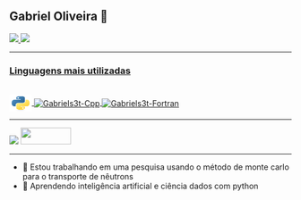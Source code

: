 ## Gabriel Oliveira 👋

<div>
  <a href="https://github.com/rafaballerini">
  <img height="180em" src="https://github-readme-stats.vercel.app/api?username=gabriels3t&show_icons=true&theme=dark&include_all_commits=true&count_private=true"/>
  <img height="180em" src="https://github-readme-stats.vercel.app/api/top-langs/?username=gabriels3t&layout=compact&langs_count=7&theme=dark"/>
</div>
  <hr>
<div style="display: inline_block">
  <h3>Linguagens mais utilizadas </h3><br>
  <img align="center" alt="Gabriels3t-Python" height="30" width="40" src="https://raw.githubusercontent.com/devicons/devicon/master/icons/python/python-original.svg">
  <img align="center" alt="Gabriels3t-Cpp" height="30" width="40" src="https://raw.githubusercontent.com/jmnote/z-icons/master/svg/cpp.svg">
  <img align="center" alt="Gabriels3t-Fortran" height="30" width="40" src="https://raw.githubusercontent.com/librariesio/pictogram/master/vendor/assets/images/fortran/fortran.png">
 </div>
  <hr>
<div>  
  <a href="https://www.linkedin.com/in/gabriel-oliveira-data-science" target="_blank"><img src="https://img.shields.io/badge/-LinkedIn-%230077B5?style=for-the-badge&logo=linkedin&logoColor=white" target="_blank"></a> 
    <a href=" http://lattes.cnpq.br/3428434973608100" target="_blank"><img height="30" width="90" src="https://unisal.br/wp-content/themes/unisal-2.0/images/icon-lattes.png" target="_blank"></a> 
 



</div>
<hr>

- 🔭 Estou trabalhando em uma pesquisa usando o método de monte carlo para o transporte de nêutrons
- 🌱 Aprendendo inteligência artificial e ciência dados com python

